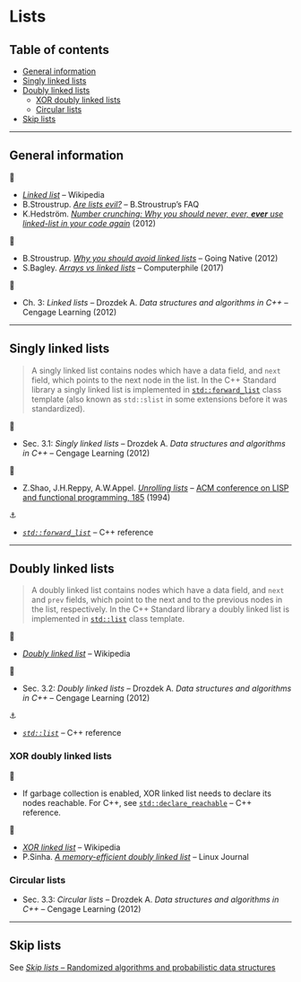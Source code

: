 # Lists <!-- omit in toc -->

## Table of contents <!-- omit in toc -->

- [General information](#general-information)
- [Singly linked lists](#singly-linked-lists)
- [Doubly linked lists](#doubly-linked-lists)
	- [XOR doubly linked lists](#xor-doubly-linked-lists)
	- [Circular lists](#circular-lists)
- [Skip lists](#skip-lists)

---

## General information

:link:

- [*Linked list*](https://en.wikipedia.org/wiki/Linked_list) – Wikipedia
- B.Stroustrup. [*Are lists evil?*](http://www.stroustrup.com/bs_faq.html#list) – B.Stroustrup’s FAQ
- K.Hedstr&ouml;m. [*Number crunching: Why you should never, ever, **ever** use linked-list in your code again*](https://kjellkod.wordpress.com/2012/02/25/why-you-should-never-ever-ever-use-linked-list-in-your-code-again/) (2012)

:movie_camera:

- B.Stroustrup. [*Why you should avoid linked lists*](https://www.youtube.com/watch?v=YQs6IC-vgmo) – Going Native (2012)
- S.Bagley. [*Arrays vs linked lists*](https://www.youtube.com/watch?v=DyG9S9nAlUM) – Computerphile (2017)

:book:

- Ch. 3: *Linked lists* – Drozdek A. *Data structures and algorithms in C++* – Cengage Learning (2012)

---

## Singly linked lists

> A singly linked list contains nodes which have a data field, and `next` field, which points to the next node in the list. In the C++ Standard library a singly linked list is implemented in [`std::forward_list`](../cpp/std_library.md#stdforward_list) class template (also known as `std::slist` in some extensions before it was standardized).

:book:

- Sec. 3.1: *Singly linked lists* – Drozdek A. *Data structures and algorithms in C++* – Cengage Learning (2012)

:page_facing_up:

- Z.Shao, J.H.Reppy, A.W.Appel. [*Unrolling lists*](http://flint.cs.yale.edu/flint/publications/listrep.ps.gz) – [ACM conference on LISP and functional programming, 185](https://doi.org/10.1145/182409.182453) (1994)

:anchor:

- [*`std::forward_list`*](https://en.cppreference.com/w/cpp/container/forward_list) – C++ reference

---

## Doubly linked lists

> A doubly linked list contains nodes which have a data field, and `next` and `prev` fields, which point to the next and to the previous nodes in the list, respectively. In the C++ Standard library a doubly linked list is implemented in [`std::list`](../cpp/std_library.md#stdlist) class template.

:link:

- [*Doubly linked list*](https://en.wikipedia.org/wiki/Doubly_linked_list) – Wikipedia

:book:

- Sec. 3.2: *Doubly linked lists* – Drozdek A. *Data structures and algorithms in C++* – Cengage Learning (2012)

:anchor:

- [*`std::list`*](https://en.cppreference.com/w/cpp/container/list) – C++ reference

### XOR doubly linked lists

:memo:

- If garbage collection is enabled, XOR linked list needs to declare its nodes reachable. For C++, see [`std::declare_reachable`](https://en.cppreference.com/w/cpp/memory/gc/declare_reachable) – C++ reference.

:link:

- [*XOR linked list*](https://en.wikipedia.org/wiki/XOR_linked_list) – Wikipedia
- P.Sinha. [*A memory-efficient doubly linked list*](https://www.linuxjournal.com/article/6828) – Linux Journal

### Circular lists

- Sec. 3.3: *Circular lists* – Drozdek A. *Data structures and algorithms in C++* – Cengage Learning (2012)

---

## Skip lists

See [*Skip lists* – Randomized algorithms and probabilistic data structures](random.md#skip-lists)

